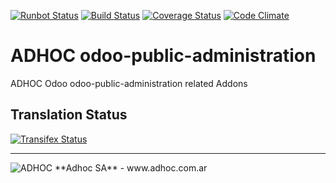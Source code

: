 [![Runbot Status](http://runbot2.adhoc.com.ar/runbot/badge/flat/7/13.0.svg)](http://runbot2.adhoc.com.ar/runbot/repo/github-com-ingadhoc-odoo-public-administration-7)
[![Build Status](https://travis-ci.org/ingadhoc/odoo-public-administration.svg?branch=13.0)](https://travis-ci.org/ingadhoc/odoo-public-administration)
[![Coverage Status](https://coveralls.io/repos/ingadhoc/odoo-public-administration/badge.png?branch=13.0)](https://coveralls.io/r/ingadhoc/odoo-public-administration?branch=13.0)
[![Code Climate](https://codeclimate.com/github/ingadhoc/odoo-public-administration/badges/gpa.svg)](https://codeclimate.com/github/ingadhoc/odoo-public-administration)

# ADHOC odoo-public-administration

ADHOC Odoo odoo-public-administration related Addons

[//]: # (addons)
[//]: # (end addons)

Translation Status
------------------
[![Transifex Status](https://www.transifex.com/projects/p/ingadhoc-odoo-public-administration-13-0/chart/image_png)](https://www.transifex.com/projects/p/ingadhoc-odoo-public-administration-13-0)

----

<img alt="ADHOC" src="http://fotos.subefotos.com/83fed853c1e15a8023b86b2b22d6145bo.png" />
**Adhoc SA** - www.adhoc.com.ar
